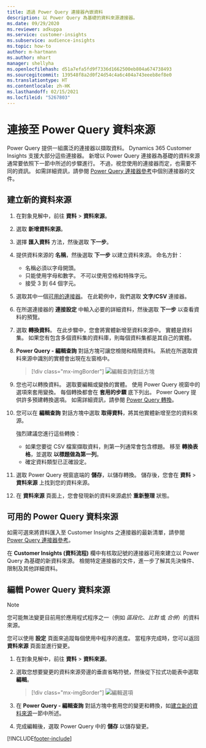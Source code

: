 ```yaml
---
title: 透過 Power Query 連接器內嵌資料
description: 以 Power Query 為基礎的資料來源連接器。
ms.date: 09/29/2020
ms.reviewer: adkuppa
ms.service: customer-insights
ms.subservice: audience-insights
ms.topic: how-to
author: m-hartmann
ms.author: mhart
manager: shellyha
ms.openlocfilehash: d51a7efa5fd9f7336d1662500eb804a674738493
ms.sourcegitcommit: 139548f8a2d0f24d54c4a6c404a743eeeb8ef8e0
ms.translationtype: HT
ms.contentlocale: zh-HK
ms.lasthandoff: 02/15/2021
ms.locfileid: "5267803"
---
```

# <a name="connect-to-a-power-query-data-source"></a>連接至 Power Query 資料來源

Power Query 提供一組廣泛的連接器以擷取資料。 Dynamics 365 Customer Insights 支援大部分這些連接器。 新增以 Power Query 連接器為基礎的資料來源通常要依照下一節中所述的步驟進行。 不過，視您使用的連接器而定，也需要不同的資訊。 如需詳細資訊，請參閱 [Power Query 連接器參考](https://docs.microsoft.com/power-query/connectors/)中個別連接器的文件。

## <a name="create-a-new-data-source"></a>建立新的資料來源

1. 在對象見解中，前往 **資料** > **資料來源**。

1. 選取 **新增資料來源**。

1. 選擇 **匯入資料** 方法，然後選取 **下一步**。

1. 提供資料來源的 **名稱**，然後選取 **下一步** 以建立資料來源。 命名方針： 
   - 名稱必須以字母開頭。
   - 只能使用字母和數字。 不可以使用空格和特殊字元。
   - 接受 3 到 64 個字元。

1. 選取其中一個[可用的連接器](#available-power-query-data-sources)。 在此範例中，我們選取 **文字/CSV** 連接器。

1. 在所選連接器的 **連接設定** 中輸入必要的詳細資料，然後選取 **下一步** 以查看資料的預覽。

1. 選取 **轉換資料**。 在此步驟中，您會將實體新增至資料來源中。 實體是資料集。 如果您有包含多個資料集的資料庫，則每個資料集都是其自己的實體。

1. **Power Query - 編輯查詢** 對話方塊可讓您檢閱和精簡資料。 系統在所選取資料來源中識別的實體會出現在左窗格中。

   > [!div class="mx-imgBorder"]
   > ![編輯查詢對話方塊](media/data-manager-configure-edit-queries.png "編輯查詢對話方塊")

1. 您也可以轉換資料。 選取要編輯或變換的實體。 使用 Power Query 視窗中的選項來套用變換。 每個轉換都會在 **套用的步驟** 底下列出。 Power Query 提供許多預建轉換選項。 如需詳細資訊，請參閱 [Power Query 轉換](https://docs.microsoft.com/power-query/power-query-what-is-power-query#transformations)。

1. 您可以在 **編輯查詢** 對話方塊中選取 **取得資料**，將其他實體新增至您的資料來源。

   強烈建議您進行這些轉換：

   - 如果您要從 CSV 檔案擷取資料，則第一列通常會包含標題。 移至 **轉換表格**，並選取 **以標題做為第一列**。
   - 確定資料類型已正確設定。

1. 選取 Power Query 視窗底端的 **儲存**，以儲存轉換。 儲存後，您會在 **資料** > **資料來源** 上找到您的資料來源。

1. 在 **資料來源** 頁面上，您會發現新的資料來源處於 **重新整理** 狀態。

## <a name="available-power-query-data-sources"></a>可用的 Power Query 資料來源

如需可選來將資料匯入至 Customer Insights 之連接器的最新清單，請參閱 [Power Query 連接器參考](https://docs.microsoft.com/power-query/connectors/)。 

在 **Customer Insights (資料流程)** 欄中有核取記號的連接器可用來建立以 Power Query 為基礎的新資料來源。 檢閱特定連接器的文件，進一步了解其先決條件、限制及其他詳細資料。

## <a name="edit-power-query-data-sources"></a>編輯 Power Query 資料來源

> [!NOTE]
> 您可能無法變更目前用於應用程式程序之一（例如 *區段化*、*比對* 或 *合併*）的資料來源。 
>
> 您可以使用 **設定** 頁面來追蹤每個使用中程序的進度。 當程序完成時，您可以返回 **資料來源** 頁面並進行變更。

1. 在對象見解中，前往 **資料** > **資料來源**。

2. 選取您想要變更的資料來源旁邊的垂直省略符號，然後從下拉式功能表中選取 **編輯**。

   > [!div class="mx-imgBorder"]
   > ![編輯選項](media/edit-option-data-sources.png "編輯選項")

3. 在 **Power Query - 編輯查詢** 對話方塊中套用您的變更和轉換，如[建立新的資料來源](#create-a-new-data-source)一節中所述。

4. 完成編輯後，選取 Power Query 中的 **儲存** 以儲存變更。


[!INCLUDE[footer-include](../includes/footer-banner.md)]